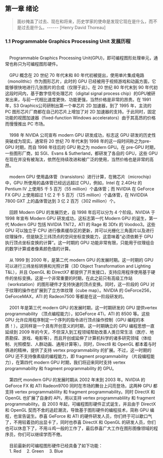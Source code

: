 ## 第一章  绪论

> 面纱掩盖了过去、现在和将来，历史学家的使命是发现它现在是什么，而不是过去是什么。------ [Henry David Thoreau]
                                         
### 1.1 Programmable Graphics Processing Unit 发展历程
<br>
&#x2003;Programmable Graphics Processing Unit(GPU)，即可编程图形处理单元，通常也称只为可编程图形硬件。<br><br>
&#x2003;GPU 概念在 20 世纪 70 年代末和 80 年代初被提出，使用单片集成电路（monolithic）作为图形芯片，此时的 GPU 已经被用于视频游戏和动画方面，它能够很快地进行几张图片的合成（仅限于此）。在 20 世纪 80 年代末到 90 年代初这段时间内，基于数字信号处理芯片（digital signal process chip）的GPU被研发出来，与前一代相比速度更快、功能更强，当然价格是非常的昂贵。在 1991 年，S3 Graphics公司研制出第一个单芯片 2D 加速器，到了 1995 年，主流的 PC 图形芯片厂商都在自己的芯片上增加了对 2D 加速器的支持。于此同时，固定功能的视图加速器（fixed-function Windows accelerators）由于其高昂的价格而慢慢推出 PC 市场。<br><br>
&#x2003;1998 年 NVIDA 公司宣布 modern GPU 研发成功，标志这 GPU 研发的历史性突破成为现实。通常将 20 世纪 70 年代末到 1998 年的这一段时间称之为pre-GPU 时期，而自 1998 年往后的 GPU 称之为 modern GPU。在 pre-GPU 时期，一些图形厂商，如 SGI、Evans & Sutherland，都研发了各自的 GPU，这些 GPU 在现在并没有被淘汰，依然在持续改进和被广泛的使用，当然价格也是非常的高昂。<br><br>
&#x2003;modern GPU 使用晶体管（transistors）进行计算，在微芯片（microchip）中，GPU 所使用的晶体管已经远远超过 CPU，例如，Intel 在 2.4GHz 的 Pentium IV 上使用5 千 5 百万（55 million）个晶体管；而 NVIDIA 在 GeForce FX GPU 上使用超过 1 亿 2 千 5 百万（125 million）个晶体管，在 NVIDDIA 7800 GXT 上的晶体管达到 3 亿 2 百万（302 million）个。<br><br>
&#x2003;回顾 Modern GPU 的发展历史，自 1998 年后可以分为 4 个阶段。NVIDIA 于 1998 年宣布 Modern GPU 研发成功，这标志第一代 Modern GPU 的诞生，第一代 Modern GPU 包括 NVIDIA TNT2，ATI 的 Rage 和 3Dfx 的 Voodoo3。这些 GPU 可以独立于 CPU 进行像素缓存区的更新，并可以光栅化三角面片以及进行纹理操作，但是缺乏三纬顶点的空间坐标变换能力，这意味着“必须依赖于 GPU 执行顶点坐标变换的计算”。这一时期的 GPU 功能非常有限，只能用于纹理组合的数学计算或者像素颜色值的计算。<br><br>
&#x2003;从 1999 到 2000 年，是第二代 modern GPU 的发展时期。这一时期的 GPU 可以进行三纬坐标转换和光照计算（3D Object Transformation and Lighting T&L），并且 OpenGL 和 DirectX7 都提供了开发接口，支持应用程序使用基于硬件的坐标变换。这是一个非常重要的时期，在此之前只有高级工作站（workstation）的图形硬件才支持快速的顶点变换。同时，这一阶段的 GPU 对于纹理的操作也扩展到了立方体纹理（cube map）。NVIDIA 的 GeForce256，GeForceMAX，ATI 的 Radeon7500 等都是在这一阶段研发的。<br><br>
&#x2003;2001 年是第三代 modern GPU 的发展时期，这一时期研发的 GPU 提供vertex programmability （顶点编程能力），如GeForce 4Ti，ATI 的 8500 等。这些 GPU 允许应用程序制定一个序列的指令进行顶点操作控制（GPU 编程的本质！），这同样是一个具有开创意义的时期，这一时期确立的 GPU 编程思想一直延续到 2009 年的今天，不但深入到工程领域帮助改善人类日常生活（医疗、地质勘探、游戏、电影等），而且开创或延伸了计算机科学的诸多研究领域（体绘制、光照模型、人群动画、通用计算等）。同时，Direct8 和 OpenGL 都本着与时俱进的精神，提供了支持 vertex programmability 的扩展。不过，这一时期的 GPU 还不支持像素级的编程能力，即 fragment programmability （片段编程能力），在第四代 modern GPU 时期，我们将迎来同时支持 vertex programmability 和 fragment programmability 的 GPU。<br><br>
&#x2003;第四代 mondern GPU 的发展时期从 2002 年末到 2003 年。NVIDIA 的 GeForce FX 和 ATI Radeon9700 同时在市场的舞台上闪亮登场，这两种 GPU 都支持 vertex programmablility 和 fragment programmability。同时 DirectX 和 OpenGL 也扩展了自身的 API，用以支持 vertex programmablility 和 fragment programmability。自 2003 年起，可编程图形硬件正式诞生，并且由于 DirectX 和 OpenGL 契而不舍的追赶潮流，导致基于图形硬件的编程技术，简称 GPU 编程，也宣告诞生。恭喜 GeForce 和 ATI 的硬件研发人员，你们终于可以歇口气了，不用较着劲的出显卡了，同时也恭喜 DirectX 和 OpenGL 的研发人员，你们也可以休息下了，不用斗鸡一般的工作了，最后恭喜广大工作在图形图像领域的程序员，你们可以继续学而不倦。<br><br>
&#x2003;目前最新的可编程图形硬件已经具备了如下功能：<br>
&#x2003;1. Red
&#x2003;2. Green
&#x2003;3. Blue


